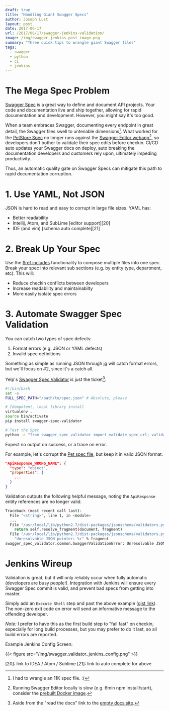 ```yaml
---
draft: true
title: "Handling Giant Swagger Specs"
author: Joseph Lust
layout: post
date: 2017-06-17
url: /2017/06/17/swagger-jenkins-validation/
image: /img/swagger_jenkins_post_image.png
summary: "Three quick tips to wrangle giant Swagger files"
tags:
  - swagger
  - python
  - ci
  - jenkins
---
```


# The Mega Spec Problem
[Swagger Spec][10] is a great way to define and document API projects. Your code and documentation live and ship together, allowing for rapid documentation and development. However, you might say it's too good.

When a team embraces Swagger, documenting every endpoint in great detail, the Swagger files swell to untenable dimensions[^1]. What worked for the [PetStore Spec][11] no longer runs against the [Swagger Editor webapp][12][^2], so developers don't bother to validate their spec edits before checkin. CI/CD auto updates your Swagger docs on deploy, auto breaking the documentation developers and customers rely upon, ultimately impeding productivity.

Thus, an automatic quality gate on Swagger Specs can mitigate this path to rapid documentation corruption.

# 1. Use YAML, Not JSON

JSON is hard to read and easy to corrupt in large file sizes. YAML has:

 * Better readability
 * Intellij, Atom, and SubLime [editor support][20]
 * IDE (and vim) [schema auto complete][21] 

# 2. Break Up Your Spec

Use the [$ref includes][19] functionality to compose multiple files into one spec. Break your spec into relevant sub sections (e.g. by entity type, department, etc). This will:

* Reduce checkin conflicts between developers
* Increase readability and maintainabilty
* More easily isolate spec errors

# 3. Automate Swagger Spec Validation

You can catch two types of spec defects:

1. Format errors (e.g. JSON or YAML defects)
2. Invalid spec definitions

Something as simple as running JSON through [jq][13] will catch format errors, but we'll focus on #2, since it's a catch all.

Yelp's [Swagger Spec Validator][15] is just the ticket[^3].

```bash
#!/bin/bash
set -e
FULL_SPEC_PATH="/path/to/spec.json" # Absolute, please

# Idempotent, local library install
virtualenv .
source bin/activate
pip install swagger-spec-validator

# Test the Spec
python -c "from swagger_spec_validator import validate_spec_url; validate_spec_url('file://${FULL_SPEC_PATH}')"
```

Expect no output on success, or a trace on error.

For example, let's corrupt the [Pet spec file][16], but keep it in valid JSON format.

```json
"ApiResponse_WRONG_NAME": {
  "type": "object",
  "properties": {
    ...
  }
}
```

Validation outputs the following helpful message, noting the `ApiResponse` entity references are no longer valid.

```bash
Traceback (most recent call last):
  File "<string>", line 1, in <module>
  ...
  File "/usr/local/lib/python2.7/dist-packages/jsonschema/validators.py", line 387, in resolve_from_url
    return self.resolve_fragment(document, fragment)
  File "/usr/local/lib/python2.7/dist-packages/jsonschema/validators.py", line 421, in resolve_fragment
    "Unresolvable JSON pointer: %r" % fragment
swagger_spec_validator.common.SwaggerValidationError: Unresolvable JSON pointer: u'definitions/ApiResponse'
```

# Jenkins Wireup

Validation is great, but it will only reliably occur when fully automatic (developers are busy people!). Integration with Jenkins will ensure every Swagger Spec commit is valid, and prevent bad specs from getting into master.

Simply add an `Execute Shell` step and past the above example ([gist link][18]). The non-zero exit code on error will send an informative message to the offending developer. 

*Note:* I prefer to have this as the first build step to "fail fast" on checkin, especially for long build processes, but you may prefer to do it last, so all build errors are reported.

Example Jenkins Config Screen:

{{< figure src="/img/swagger_validator_jenkins_config.png" >}}


 [^1]: I had to wrangle an 11K spec file. :(
 [^2]: Running Swagger Editor locally is slow (e.g. 6min npm install/start), consider the [prebuilt Docker image][14].
 [^3]: Aside from the "read the docs" link to the [empty docs site][17].
 
 [10]: https://swagger.io/specification/
 [11]: http://petstore.swagger.io/
 [12]: http://editor.swagger.io/
 [13]: https://stedolan.github.io/jq/
 [14]: http://halyph.com/talks/2016-swagger-slides/Run%20Swagger%20Editor%20Locally.html
 [15]: https://github.com/Yelp/swagger_spec_validator
 [16]: http://petstore.swagger.io/v2/swagger.json
 [17]: https://swagger-spec-validator.readthedocs.io/en/latest/
 [18]: https://gist.github.com/twistedpair/bc743b7e1a4b41753de6b148280410da
 [19]: http://azimi.me/2015/07/16/split-swagger-into-smaller-files.html
 [20]: link to IDEA / Atom / Sublime
 [21]: link to auto complete for above
 
